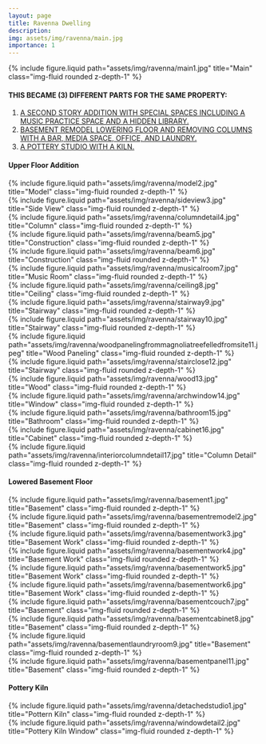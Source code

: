 ```yaml
---
layout: page
title: Ravenna Dwelling
description:
img: assets/img/ravenna/main.jpg
importance: 1
---
```


<div class="row">
    <div class="col-sm mt-3 mt-md-0">
        {% include figure.liquid path="assets/img/ravenna/main1.jpg" title="Main" class="img-fluid rounded z-depth-1" %}
    </div>
</div>

<div>
<h4> THIS BECAME (3) DIFFERENT PARTS FOR THE  SAME PROPERTY: </h4>
<ol>
<li><a href="#upper-floor">A SECOND STORY ADDITION WITH SPECIAL SPACES INCLUDING A MUSIC PRACTICE SPACE AND A HIDDEN LIBRARY.</a></li>
<li><a href="#basement">BASEMENT REMODEL LOWERING FLOOR AND REMOVING COLUMNS WITH A BAR, MEDIA SPACE, OFFICE, AND LAUNDRY.</a></li>
<li><a href="#studio">A POTTERY STUDIO WITH A KILN.</a></li>
</ol>
<div>

<p id="upper-floor">
  <h4>Upper Floor Addition</h4>
</p>

<div class="row">
    <div class="col-sm mt-3 mt-md-0">
        {% include figure.liquid path="assets/img/ravenna/model2.jpg" title="Model" class="img-fluid rounded z-depth-1" %}
    </div>
    <div class="col-sm mt-3 mt-md-0">
        {% include figure.liquid path="assets/img/ravenna/sideview3.jpg" title="Side View" class="img-fluid rounded z-depth-1" %}
    </div>
</div>

<div class="row">
  <div class="col-sm mt-3 mt-md-0">
  </div>
    <div class="col-sm mt-3 mt-md-0">
        {% include figure.liquid path="assets/img/ravenna/columndetail4.jpg" title="Column" class="img-fluid rounded z-depth-1" %}
    </div>
    <div class="col-sm mt-3 mt-md-0">
    </div>
</div>

<div class="row">
    <div class="col-sm mt-3 mt-md-0">
        {% include figure.liquid path="assets/img/ravenna/beam5.jpg" title="Construction" class="img-fluid rounded z-depth-1" %}
    </div>
    <div class="col-sm mt-3 mt-md-0">
        {% include figure.liquid path="assets/img/ravenna/beam6.jpg" title="Construction" class="img-fluid rounded z-depth-1" %}
    </div>
</div>

<div class="row">
    <div class="col-sm mt-3 mt-md-0">
        {% include figure.liquid path="assets/img/ravenna/musicalroom7.jpg" title="Music Room" class="img-fluid rounded z-depth-1" %}
    </div>
    <div class="col-sm mt-3 mt-md-0">
        {% include figure.liquid path="assets/img/ravenna/ceiling8.jpg" title="Ceiling" class="img-fluid rounded z-depth-1" %}
    </div>
</div>

<div class="row">
    <div class="col-sm mt-3 mt-md-0">
        {% include figure.liquid path="assets/img/ravenna/stairway9.jpg" title="Stairway" class="img-fluid rounded z-depth-1" %}
    </div>
    <div class="col-sm mt-3 mt-md-0">
        {% include figure.liquid path="assets/img/ravenna/stairway10.jpg" title="Stairway" class="img-fluid rounded z-depth-1" %}
    </div>
</div>

<div class="row">
    <div class="col-sm mt-3 mt-md-0">
        {% include figure.liquid path="assets/img/ravenna/woodpanelingfrommagnoliatreefelledfromsite11.jpeg" title="Wood Paneling" class="img-fluid rounded z-depth-1" %}
    </div>
    <div class="col-sm mt-3 mt-md-0">
        {% include figure.liquid path="assets/img/ravenna/stairclose12.jpg" title="Stairway" class="img-fluid rounded z-depth-1" %}
    </div>
    <div class="col-sm mt-3 mt-md-0">
        {% include figure.liquid path="assets/img/ravenna/wood13.jpg" title="Wood" class="img-fluid rounded z-depth-1" %}
    </div>
</div>

<div class="row">
    <div class="col-sm mt-3 mt-md-0">
        {% include figure.liquid path="assets/img/ravenna/archwindow14.jpg" title="Window" class="img-fluid rounded z-depth-1" %}
    </div>
    <div class="col-sm mt-3 mt-md-0">
        {% include figure.liquid path="assets/img/ravenna/bathroom15.jpg" title="Bathroom" class="img-fluid rounded z-depth-1" %}
    </div>
    <div class="col-sm mt-3 mt-md-0">
        {% include figure.liquid path="assets/img/ravenna/cabinet16.jpg" title="Cabinet" class="img-fluid rounded z-depth-1" %}
    </div>
    <div class="col-sm mt-3 mt-md-0">
        {% include figure.liquid path="assets/img/ravenna/interiorcolumndetail17.jpg" title="Column Detail" class="img-fluid rounded z-depth-1" %}
    </div>
</div>

<p id="basement">
  <h4>Lowered Basement Floor</h4>
</p>

<div class="row">
    <div class="col-sm mt-3 mt-md-0">
        {% include figure.liquid path="assets/img/ravenna/basement1.jpg" title="Basement" class="img-fluid rounded z-depth-1" %}
    </div>
    <div class="col-sm mt-3 mt-md-0">
        {% include figure.liquid path="assets/img/ravenna/basementremodel2.jpg" title="Basement" class="img-fluid rounded z-depth-1" %}
    </div>
</div>

<div class="row">
    <div class="col-sm mt-3 mt-md-0">
        {% include figure.liquid path="assets/img/ravenna/basementwork3.jpg" title="Basement Work" class="img-fluid rounded z-depth-1" %}
    </div>
    <div class="col-sm mt-3 mt-md-0">
        {% include figure.liquid path="assets/img/ravenna/basementwork4.jpg" title="Basement Work" class="img-fluid rounded z-depth-1" %}
    </div>
</div>

<div class="row">
    <div class="col-sm mt-3 mt-md-0">
        {% include figure.liquid path="assets/img/ravenna/basementwork5.jpg" title="Basement Work" class="img-fluid rounded z-depth-1" %}
    </div>
    <div class="col-sm mt-3 mt-md-0">
        {% include figure.liquid path="assets/img/ravenna/basementwork6.jpg" title="Basement Work" class="img-fluid rounded z-depth-1" %}
    </div>
</div>

<div class="row">
    <div class="col-sm mt-3 mt-md-0">
        {% include figure.liquid path="assets/img/ravenna/basementcouch7.jpg" title="Basement" class="img-fluid rounded z-depth-1" %}
    </div>
    <div class="col-sm mt-3 mt-md-0">
        {% include figure.liquid path="assets/img/ravenna/basementcabinet8.jpg" title="Basement" class="img-fluid rounded z-depth-1" %}
    </div>
</div>

<div class="row">
    <div class="col-sm mt-3 mt-md-0">
        {% include figure.liquid path="assets/img/ravenna/basementlaundryroom9.jpg" title="Basement" class="img-fluid rounded z-depth-1" %}
    </div>
    <div class="col-sm mt-3 mt-md-0">
        {% include figure.liquid path="assets/img/ravenna/basementpanel11.jpg" title="Basement" class="img-fluid rounded z-depth-1" %}
    </div>
</div>

<p id="studio">
  <h4>Pottery Kiln</h4>
</p>

<div class="row">
    <div class="col-sm mt-3 mt-md-0">
        {% include figure.liquid path="assets/img/ravenna/detachedstudio1.jpg" title="Pottern Kiln" class="img-fluid rounded z-depth-1" %}
    </div>
    <div class="col-sm mt-3 mt-md-0">
        {% include figure.liquid path="assets/img/ravenna/windowdetail2.jpg" title="Pottery Kiln Window" class="img-fluid rounded z-depth-1" %}
    </div>
</div>
